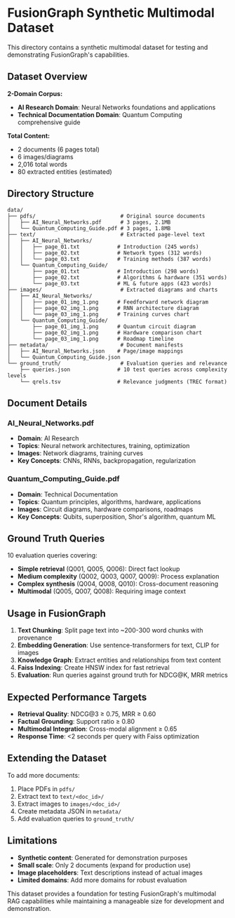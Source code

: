 # FusionGraph Synthetic Multimodal Dataset

This directory contains a synthetic multimodal dataset for testing and demonstrating FusionGraph's capabilities.

## Dataset Overview

**2-Domain Corpus:**
- **AI Research Domain**: Neural Networks foundations and applications
- **Technical Documentation Domain**: Quantum Computing comprehensive guide

**Total Content:**
- 2 documents (6 pages total)
- 6 images/diagrams
- 2,016 total words
- 80 extracted entities (estimated)

## Directory Structure

```
data/
├── pdfs/                           # Original source documents
│   ├── AI_Neural_Networks.pdf      # 3 pages, 2.1MB
│   └── Quantum_Computing_Guide.pdf # 3 pages, 1.8MB
├── text/                           # Extracted page-level text
│   ├── AI_Neural_Networks/
│   │   ├── page_01.txt            # Introduction (245 words)
│   │   ├── page_02.txt            # Network types (312 words)
│   │   └── page_03.txt            # Training methods (387 words)
│   └── Quantum_Computing_Guide/
│       ├── page_01.txt            # Introduction (298 words)
│       ├── page_02.txt            # Algorithms & hardware (351 words)
│       └── page_03.txt            # ML & future apps (423 words)
├── images/                         # Extracted diagrams and charts
│   ├── AI_Neural_Networks/
│   │   ├── page_01_img_1.png      # Feedforward network diagram
│   │   ├── page_02_img_1.png      # RNN architecture diagram
│   │   └── page_03_img_1.png      # Training curves chart
│   └── Quantum_Computing_Guide/
│       ├── page_01_img_1.png      # Quantum circuit diagram
│       ├── page_02_img_1.png      # Hardware comparison chart
│       └── page_03_img_1.png      # Roadmap timeline
├── metadata/                       # Document manifests
│   ├── AI_Neural_Networks.json    # Page/image mappings
│   └── Quantum_Computing_Guide.json
└── ground_truth/                   # Evaluation queries and relevance
    ├── queries.json               # 10 test queries across complexity levels
    └── qrels.tsv                  # Relevance judgments (TREC format)
```

## Document Details

### AI_Neural_Networks.pdf
- **Domain**: AI Research
- **Topics**: Neural network architectures, training, optimization
- **Images**: Network diagrams, training curves
- **Key Concepts**: CNNs, RNNs, backpropagation, regularization

### Quantum_Computing_Guide.pdf
- **Domain**: Technical Documentation  
- **Topics**: Quantum principles, algorithms, hardware, applications
- **Images**: Circuit diagrams, hardware comparisons, roadmaps
- **Key Concepts**: Qubits, superposition, Shor's algorithm, quantum ML

## Ground Truth Queries

10 evaluation queries covering:
- **Simple retrieval** (Q001, Q005, Q006): Direct fact lookup
- **Medium complexity** (Q002, Q003, Q007, Q009): Process explanation
- **Complex synthesis** (Q004, Q008, Q010): Cross-document reasoning
- **Multimodal** (Q005, Q007, Q008): Requiring image context

## Usage in FusionGraph

1. **Text Chunking**: Split page text into ~200-300 word chunks with provenance
2. **Embedding Generation**: Use sentence-transformers for text, CLIP for images
3. **Knowledge Graph**: Extract entities and relationships from text content
4. **Faiss Indexing**: Create HNSW index for fast retrieval
5. **Evaluation**: Run queries against ground truth for NDCG@K, MRR metrics

## Expected Performance Targets

- **Retrieval Quality**: NDCG@3 ≥ 0.75, MRR ≥ 0.60
- **Factual Grounding**: Support ratio ≥ 0.80
- **Multimodal Integration**: Cross-modal alignment ≥ 0.65
- **Response Time**: <2 seconds per query with Faiss optimization

## Extending the Dataset

To add more documents:
1. Place PDFs in `pdfs/`
2. Extract text to `text/<doc_id>/`
3. Extract images to `images/<doc_id>/`
4. Create metadata JSON in `metadata/`
5. Add evaluation queries to `ground_truth/`

## Limitations

- **Synthetic content**: Generated for demonstration purposes
- **Small scale**: Only 2 documents (expand for production use)
- **Image placeholders**: Text descriptions instead of actual images
- **Limited domains**: Add more domains for robust evaluation

This dataset provides a foundation for testing FusionGraph's multimodal RAG capabilities while maintaining a manageable size for development and demonstration.